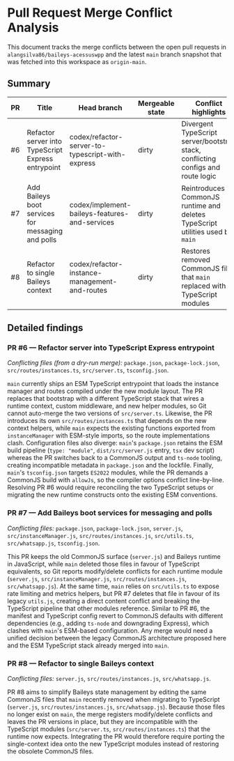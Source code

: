 # Pull Request Merge Conflict Analysis

This document tracks the merge conflicts between the open pull requests in `alangsilva86/baileys-acessuswpp` and the latest `main` branch snapshot that was fetched into this workspace as `origin-main`.

## Summary

| PR | Title | Head branch | Mergeable state | Conflict highlights |
| --- | --- | --- | --- | --- |
| #6 | Refactor server into TypeScript Express entrypoint | codex/refactor-server-to-typescript-with-express | dirty | Divergent TypeScript server/bootstrap stack, conflicting configs and route logic |
| #7 | Add Baileys boot services for messaging and polls | codex/implement-baileys-features-and-services | dirty | Reintroduces CommonJS runtime and deletes TypeScript utilities used by `main` |
| #8 | Refactor to single Baileys context | codex/refactor-instance-management-and-routes | dirty | Restores removed CommonJS files that `main` replaced with TypeScript modules |

## Detailed findings

### PR #6 — Refactor server into TypeScript Express entrypoint

*Conflicting files (from a dry-run merge):* `package.json`, `package-lock.json`, `src/routes/instances.ts`, `src/server.ts`, `tsconfig.json`.

`main` currently ships an ESM TypeScript entrypoint that loads the instance manager and routes compiled under the new module layout. The PR replaces that bootstrap with a different TypeScript stack that wires a runtime context, custom middleware, and new helper modules, so Git cannot auto-merge the two versions of `src/server.ts`. Likewise, the PR introduces its own `src/routes/instances.ts` that depends on the new context helpers, while `main` expects the existing functions exported from `instanceManager` with ESM-style imports, so the route implementations clash. Configuration files also diverge: `main`'s `package.json` retains the ESM build pipeline (`type: "module"`, `dist/src/server.js` entry, `tsx` dev script) whereas the PR switches back to a CommonJS output and `ts-node` tooling, creating incompatible metadata in `package.json` and the lockfile. Finally, `main`'s `tsconfig.json` targets `ES2022` modules, while the PR demands a CommonJS build with `allowJs`, so the compiler options conflict line-by-line. Resolving PR #6 would require reconciling the two TypeScript setups or migrating the new runtime constructs onto the existing ESM conventions.

### PR #7 — Add Baileys boot services for messaging and polls

*Conflicting files:* `package.json`, `package-lock.json`, `server.js`, `src/instanceManager.js`, `src/routes/instances.js`, `src/utils.ts`, `src/whatsapp.js`, `tsconfig.json`.

This PR keeps the old CommonJS surface (`server.js`) and Baileys runtime in JavaScript, while `main` deleted those files in favour of TypeScript equivalents, so Git reports modify/delete conflicts for each runtime module (`server.js`, `src/instanceManager.js`, `src/routes/instances.js`, `src/whatsapp.js`). At the same time, `main` relies on `src/utils.ts` to expose rate limiting and metrics helpers, but PR #7 deletes that file in favour of its legacy `utils.js`, creating a direct content conflict and breaking the TypeScript pipeline that other modules reference. Similar to PR #6, the manifest and TypeScript config revert to CommonJS defaults with different dependencies (e.g., adding `ts-node` and downgrading Express), which clashes with `main`'s ESM-based configuration. Any merge would need a unified decision between the legacy CommonJS architecture proposed here and the ESM TypeScript stack already merged into `main`.

### PR #8 — Refactor to single Baileys context

*Conflicting files:* `server.js`, `src/routes/instances.js`, `src/whatsapp.js`.

PR #8 aims to simplify Baileys state management by editing the same CommonJS files that `main` recently removed when migrating to TypeScript (`server.js`, `src/routes/instances.js`, `src/whatsapp.js`). Because those files no longer exist on `main`, the merge registers modify/delete conflicts and leaves the PR versions in place, but they are incompatible with the TypeScript modules (`src/server.ts`, `src/routes/instances.ts`) that the runtime now expects. Integrating the PR would therefore require porting the single-context idea onto the new TypeScript modules instead of restoring the obsolete CommonJS files.

